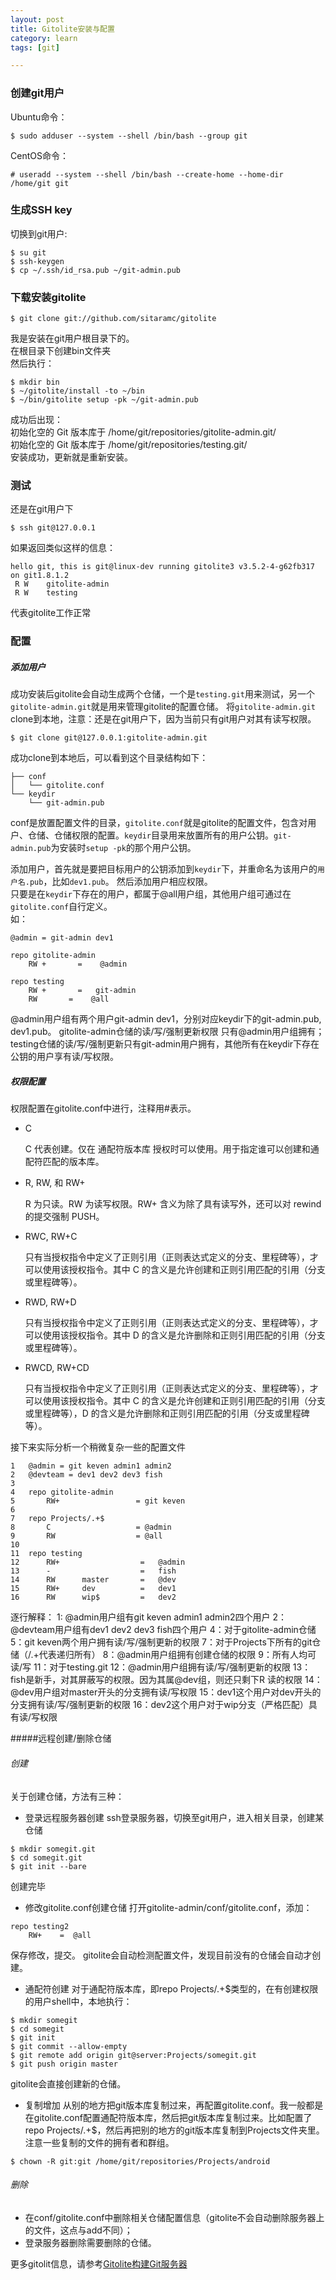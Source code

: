 ```yaml
---
layout: post
title: Gitolite安装与配置
category: learn
tags: [git]

---
```



### 创建git用户
Ubuntu命令：  
```shell
$ sudo adduser --system --shell /bin/bash --group git
```  
CentOS命令：  
```shell
# useradd --system --shell /bin/bash --create-home --home-dir /home/git git  
```

<!--break-->

### 生成SSH key  

切换到git用户:  
```shell
$ su git
$ ssh-keygen
$ cp ~/.ssh/id_rsa.pub ~/git-admin.pub
```

### 下载安装gitolite  
```shell
$ git clone git://github.com/sitaramc/gitolite
```  
  
我是安装在git用户根目录下的。  
在根目录下创建bin文件夹  
然后执行：  
```shell
$ mkdir bin
$ ~/gitolite/install -to ~/bin
$ ~/bin/gitolite setup -pk ~/git-admin.pub
```  
成功后出现：  
初始化空的 Git 版本库于 /home/git/repositories/gitolite-admin.git/  
初始化空的 Git 版本库于 /home/git/repositories/testing.git/  
安装成功，更新就是重新安装。

### 测试  

还是在git用户下  
```shell
$ ssh git@127.0.0.1
```
如果返回类似这样的信息：  
```shell
hello git, this is git@linux-dev running gitolite3 v3.5.2-4-g62fb317 on git1.8.1.2
 R W    gitolite-admin
 R W    testing
```
代表gitolite工作正常  

### 配置
##### 添加用户
成功安装后gitolite会自动生成两个仓储，一个是`testing.git`用来测试，另一个`gitolite-admin.git`就是用来管理gitolite的配置仓储。
将`gitolite-admin.git` clone到本地，注意：还是在git用户下，因为当前只有git用户对其有读写权限。  
```shell
$ git clone git@127.0.0.1:gitolite-admin.git
```   
成功clone到本地后，可以看到这个目录结构如下：  
```
├── conf   
│   └── gitolite.conf   
└── keydir   
    └── git-admin.pub   
```

conf是放置配置文件的目录，`gitolite.conf`就是gitolite的配置文件，包含对用户、仓储、仓储权限的配置。`keydir`目录用来放置所有的用户公钥。`git-admin.pub`为安装时`setup -pk`的那个用户公钥。  
 
添加用户，首先就是要把目标用户的公钥添加到`keydir`下，并重命名为该用户的`用户名.pub`，比如`dev1.pub`。
然后添加用户相应权限。  
只要是在`keydir`下存在的用户，都属于@all用户组，其他用户组可通过在`gitolite.conf`自行定义。  
如：  


```
@admin = git-admin dev1
 
repo gitolite-admin
    RW +       =    @admin
 
repo testing
    RW +       =   git-admin
    RW       =    @all
```   


@admin用户组有两个用户git-admin dev1，分别对应keydir下的git-admin.pub, dev1.pub。
gitolite-admin仓储的读/写/强制更新权限 只有@admin用户组拥有；
testing仓储的读/写/强制更新只有git-admin用户拥有，其他所有在keydir下存在公钥的用户享有读/写权限。
##### 权限配置

权限配置在gitolite.conf中进行，注释用#表示。
* C

	C 代表创建。仅在 通配符版本库 授权时可以使用。用于指定谁可以创建和通配符匹配的版本库。

* R, RW, 和 RW+

	R 为只读。RW 为读写权限。RW+ 含义为除了具有读写外，还可以对 rewind 的提交强制 PUSH。

* RWC, RW+C

	只有当授权指令中定义了正则引用（正则表达式定义的分支、里程碑等），才可以使用该授权指令。其中 C 的含义是允许创建和正则引用匹配的引用（分支或里程碑等）。

* RWD, RW+D

	只有当授权指令中定义了正则引用（正则表达式定义的分支、里程碑等），才可以使用该授权指令。其中 D 的含义是允许删除和正则引用匹配的引用（分支或里程碑等）。

* RWCD, RW+CD

	只有当授权指令中定义了正则引用（正则表达式定义的分支、里程碑等），才可以使用该授权指令。其中 C 的含义是允许创建和正则引用匹配的引用（分支或里程碑等），D 的含义是允许删除和正则引用匹配的引用（分支或里程碑等）。

 
接下来实际分析一个稍微复杂一些的配置文件

```
1   @admin = git keven admin1 admin2
2   @devteam = dev1 dev2 dev3 fish
3 
4   repo gitolite-admin
5       RW+                 = git keven
6 
7   repo Projects/.+$
8       C                   = @admin
9       RW                  = @all
10 
11  repo testing
12      RW+                  =   @admin
13      -                    =   fish
14      RW      master       =   @dev
15      RW+     dev          =   dev1
16      RW      wip$         =   dev2
```

逐行解释：
1: @admin用户组有git keven admin1 admin2四个用户
2：@devteam用户组有dev1 dev2 dev3 fish四个用户
4：对于gitolite-admin仓储
5：git keven两个用户拥有读/写/强制更新的权限
7：对于Projects下所有的git仓储（/.+代表递归所有）
8：@admin用户组拥有创建仓储的权限
9：所有人均可读/写
11：对于testing.git
12：@admin用户组拥有读/写/强制更新的权限
13：fish是新手，对其屏蔽写的权限。因为其属@dev组，则还只剩下R 读的权限
14：@dev用户组对master开头的分支拥有读/写权限
15：dev1这个用户对dev开头的分支拥有读/写/强制更新的权限
16：dev2这个用户对于wip分支（严格匹配）具有读/写权限

#####远程创建/删除仓储

###### 创建
关于创建仓储，方法有三种：
* 登录远程服务器创建
ssh登录服务器，切换至git用户，进入相关目录，创建某仓储
```shell
$ mkdir somegit.git
$ cd somegit.git
$ git init --bare
```
创建完毕

* 修改gitolite.conf创建仓储
打开gitolite-admin/conf/gitolite.conf，添加：
```
repo testing2
    RW+    =  @all
```
保存修改，提交。
gitolite会自动检测配置文件，发现目前没有的仓储会自动才创建。

* 通配符创建
对于通配符版本库，即repo Projects/.+$类型的，在有创建权限的用户shell中，本地执行：
```shell
$ mkdir somegit
$ cd somegit
$ git init
$ git commit --allow-empty
$ git remote add origin git@server:Projects/somegit.git
$ git push origin master
```
gitolite会直接创建新的仓储。

* 复制增加
从别的地方把git版本库复制过来，再配置gitolite.conf。我一般都是在gitolite.conf配置通配符版本库，然后把git版本库复制过来。比如配置了repo Projects/.+$，然后再把别的地方的git版本库复制到Projects文件夹里。
注意一些复制的文件的拥有者和群组。
```shell
$ chown -R git:git /home/git/repositories/Projects/android
```

###### 删除
* 在conf/gitolite.conf中删除相关仓储配置信息（gitolite不会自动删除服务器上的文件，这点与add不同）；
* 登录服务器删除需要删除的仓储。




更多gitolit信息，请参考[Gitolite构建Git服务器](http://www.ossxp.com/doc/git/gitolite.html)

